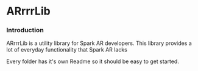 # ARrrrLib
### Introduction
ARrrrLib is a utility library for Spark AR developers.
This library provides a lot of everyday functionality that Spark AR lacks

Every folder has it's own Readme so it should be easy to get started.
